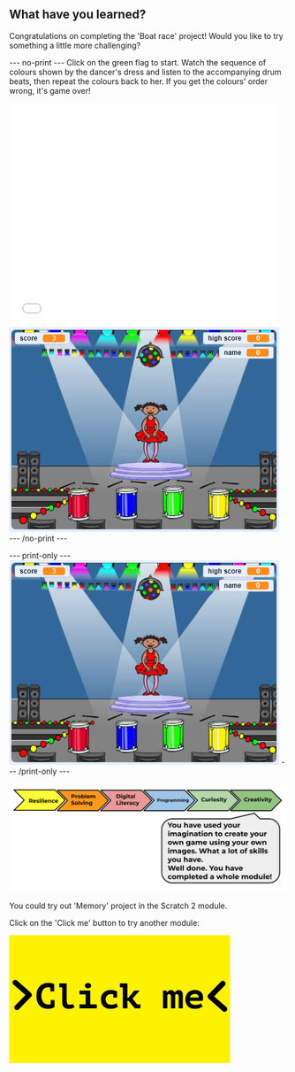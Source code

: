 ## What have you learned?

Congratulations on completing the 'Boat race' project!  Would you like to try something a little more challenging?

--- no-print ---
Click on the green flag to start. Watch the sequence of colours shown by the dancer's dress and listen to the accompanying drum beats, then repeat the colours back to her. If you get the colours' order wrong, it's game over!

    
<div class="scratch-preview">
<iframe allowtransparency="true" width="485" height="402" src="//scratch.mit.edu/projects/embed/284452634/?autostart=false" frameborder="0" allowfullscreen scrolling="no"></iframe>
<img src="images/memory-screenshot.png">
</div>
--- /no-print ---

--- print-only ---
![screenshot of finished game](images/memory-screenshot.png)
--- /print-only ---

![progress bar](images/s1-6.png)

You could try out 'Memory' project in the Scratch 2 module.

Click on the 'Click me' button to try another module:

<a href="https://codeclub.org/en/projects-cc">
<img src="images/Clickme.png">
